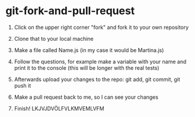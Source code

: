 # git-fork-and-pull-request

1) Click on the upper right corner "fork" and fork it to your own repository

2) Clone that to your local machine

3) Make a file called Name.js (in my case it would be Martina.js)

4) Follow the questions, for example make a variable with your name and print it to the console  (this will be longer with the real tests) 

5) Afterwards upload your changes to the repo: git add, git commit, git push it

6) Make a pull request back to me, so I can see your changes

7) Finish! LKJVJDVÖLFVLKMVEMLVFM

